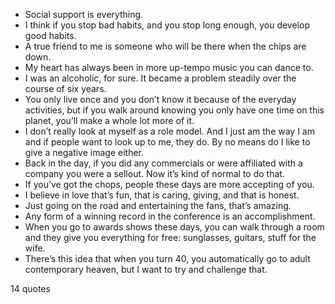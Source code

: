  - Social support is everything.
 - I think if you stop bad habits, and you stop long enough, you develop good habits.
 - A true friend to me is someone who will be there when the chips are down.
 - My heart has always been in more up-tempo music you can dance to.
 - I was an alcoholic, for sure. It became a problem steadily over the course of six years.
 - You only live once and you don’t know it because of the everyday activities, but if you walk around knowing you only have one time on this planet, you’ll make a whole lot more of it.
 - I don’t really look at myself as a role model. And I just am the way I am and if people want to look up to me, they do. By no means do I like to give a negative image either.
 - Back in the day, if you did any commercials or were affiliated with a company you were a sellout. Now it’s kind of normal to do that.
 - If you’ve got the chops, people these days are more accepting of you.
 - I believe in love that’s fun, that is caring, giving, and that is honest.
 - Just going on the road and entertaining the fans, that’s amazing.
 - Any form of a winning record in the conference is an accomplishment.
 - When you go to awards shows these days, you can walk through a room and they give you everything for free: sunglasses, guitars, stuff for the wife.
 - There’s this idea that when you turn 40, you automatically go to adult contemporary heaven, but I want to try and challenge that.

14 quotes